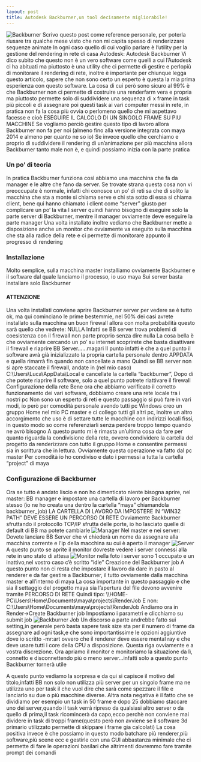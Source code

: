 ```yaml
---
layout: post
title: Autodesk Backburner,un tool decisamente migliorabile!
---
```

<img src="{{ site.baseurl }}/images/backburner/backburner.jpg" alt="Backburner" style="width: auto;"/>
Scrivo questo post come reference personale, per poterla riusare tra qualche mese visto che non mi capita spesso di renderizzare sequenze animate
In ogni caso quello di cui voglio parlare è l’utility per la gestione del rendering in rete di casa Autodesk:
Autodesk Backburner
Vi dico subito che questo non è un vero software come quelli a cui l’Autodesk ci ha abituati ma piuttosto è una utility che ci permette di gestire e perlopiù di monitorare il rendering di rete, inoltre è importante per chiunque legga questo articolo, sapere che non sono certo un esperto è questa la mia prima esperienza con questo software.
La cosa di cui però sono sicuro al 99% è che Backburner non ci permette di costruire una renderfarm vera e propria ma piuttosto permette solo di suddividere una sequenza di x frame in task più piccoli e di assegnare poi questi task ai vari computer messi in rete, in pratica non fa la cosa più ovvia o perlomeno quello che mi aspettavo facesse e cioè ESEGUIRE IL CALCOLO DI UN SINGOLO FRAME SU PIU MACCHINE
Se vogliamo perciò gestire questo tipo di lavoro allora Backburner non fa per noi (almeno fino alla versione integrata con maya 2014 e almeno per quanto ne so io)
Se invece quello che cerchiamo e proprio di suddividere il rendering di un’animazione per più macchina allora Backburner tanto male non è, e quindi possiamo inizia con la parte pratica

 <!--more-->
 
<h3>Un po’ di teoria</h3>
In pratica Backburner funziona così abbiamo una macchina che fa da manager e le altre che fano da server.
Se trovate strana questa cosa non vi preoccupate è normale, infatti chi conosce un po’ di reti sa che di solito la macchina che sta a monte si chiama serve e chi sta sotto di essa si chiama client, bene qui hanno chiamato i client come “server” giusto per complicare un po’ la vita
I server quindi hanno bisogno di eseguire solo la parte server di Backburner, mentre il manager ovviamente deve eseguire la parte manager
Una volta installato inoltre vediamo che Backburner mette a disposizione anche un monitor che ovviamente va eseguito sulla macchina che sta alla radice della rete e ci permette di monitorare appunto il progresso di rendering
 
<h3>Installazione</h3>
Molto semplice, sulla macchina master installiamo ovviamente Backburner e il software dal quale lanciamo il processo, io uso maya
Sui server basta installare solo Backburner
<h4>ATTENZIONE</h4>
Una volta installati conviene aprire Backburner server per vedere se è tutto ok, ma qui cominciano le prime bestemmie, nel 50% dei casi avrete installato sulla macchina un buon firewall allora con molta probabilità questo sarà quello che vedrete: NULLA
Infatti se BB server trova problemi di coesistenza con il firewall non parte proprio senza dire nulla
La cosa bella è che ovviamente cercando un po’ su internet scoprirete che basta disattivare il firewall e riaprire BB Server……magari
Il punto infatti è che a quel punto il software avrà già inizializzato la propria cartella personale dentro APPDATA e quella rimarrà fin quando non cancellate a mano
Quindi se BB server non si apre staccate il firewall, andate in (nel mio caso)
C:\Users\Luca\AppData\Local e cancellate la cartella “backburner”,
Dopo di che potete riaprire il software, solo a quel punto potrete riattivare il firewall
Configurazione della rete
Bene ora che abbiamo verificato il corretto funzionamento dei vari software, dobbiamo creare una rete locale tra i nostri pc
Non sono un esperto di reti e questo passaggio si può fare in vari modi, io però per comodità personale avendo tutti pc Windows creo un gruppo Home nel mio PC master e ci collego tutti gli altri pc, inoltre un altro accorgimento che uso è di settare tutte le macchine con indirizzi locali fissi, in questo modo so come referenziarli senza perdere troppo tempo quando ne avrò bisogno
A questo punto mi è rimasta un’ultima cosa da fare per quanto riguarda la condivisione della rete, ovvero condividere la cartella del progetto da renderizzare con tutto il gruppo Home e consentire permessi sia in scrittura che in lettura. Ovviamente questa operazione va fatto dal pc master
Per comodità io ho condiviso e dato i permessi a tutta la cartella “project” di maya
 
<h3>Configurazione di Backburner</h3>
Ora se tutto è andato liscio e non ho dimenticato niente bisogna aprire,
nel master:
BB manager e impostare una cartella di lavoro per Backburner stesso (io ne ho creata una dentro la cartella “maya” chiamandola backburner_job)
LA CARTELLA DI LAVORO DA IMPOSTERE IN “WIN32 PATH”  DEVE ESSERE UN PERCORSO DI RETE
Ovviamente Backburner sfruttando il protocollo TCP/IP sfrutta delle porte, io ho lasciato quelle di default di BB ma potete cambiarle
<img src="{{ site.baseurl }}/images/backburner/manager.jpg" alt="Manager" style="width: auto;"/>
Nel master e nei server:
Dovete lanciare BB Server che vi chiederà un nome da assegnare alla macchina corrente e l’ip della macchina su cui è aperto il manager
<img src="{{ site.baseurl }}/images/backburner/server.jpg" alt="Server" style="width: auto;"/>
A questo punto se aprite il monitor dovreste vedere i server connessi alla rete in uno stato di attesa
<img src="{{ site.baseurl }}/images/backburner/monitor.jpg" alt="Monitor" style="width: auto;"/>
nella foto i server sono 1 occupato e un inattivo,nel vostro caso c’è scritto “idle”
Creazione del Backburner job
A questo punto non ci resta che impostare il lavoro da dare in pasto al renderer e da far gestire a Backburner, il tutto ovviamente dalla macchina master e all’interno di maya
La cosa importante in questo passaggio e che sia il settaggio del progetto maya sia l’apertura del file devono avvenire tramite PERCORSO DI RETE
Quindi tipo:
\\HOME-PC\Users\Home\Documents\maya\projects\RenderJob
E non:
C:\Users\Home\Documents\maya\projects\RenderJob
Andiamo ora in Render->Create Backburner job
Impostiamo i parametri e clicchiamo su submit job
<img src="{{ site.baseurl }}/images/backburner/BBJOB.jpg" alt="Backburner Job" style="width: auto;"/>
Un discorso a parte andrebbe fatto sui setting,in generale però basta sapere task size sta per il  numero di frame da assegnare ad ogni task,e che sono importantissime le opzioni aggiuntive dove io scritto -mr:art
ovvero che il renderer deve essere mental ray e che deve usare tutti i core della CPU a disposizione.
Questa riga ovviamente e a vostra discrezione.
Ora apriamo il monitor e monitoriamo la situazione da lì, connetto e disconnettendo più o meno server…infatti solo a questo punto Backburner tornerà utile
 
A questo punto vediamo la sorpresa e da qui si capisce il motivo del titolo,infatti BB non solo non utilizza più server per un singolo frame ma ne utilizza uno per task il che vuol dire che sarà come spezzare il file e lanciarlo su due o più macchine diverse.
Altra nota negativa è il fatto che se dividiamo per esempio un task in 50 frame e dopo 25  dobbiamo staccare uno dei server,quando il task verrà ripreso da qualsiasi altro server o da quello di prima,il task ricomincerà da capo,ecco perchè non conviene mai dividere in task di troppi frame(questo però non avviene se il software 3d primario utilizzato permette di skippare i frame gia calcolati)
La cosa positiva invece è che possiamo in questo modo batchare più renderer,più software,più scene ecc e gestirle con una GUI abbastanza minimale che ci permette di fare le operazioni basilari che altrimenti dovremmo fare tramite prompt dei comandi